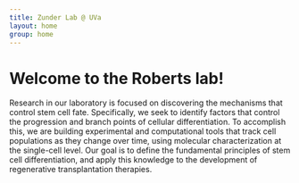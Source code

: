 ```yaml
---
title: Zunder Lab @ UVa
layout: home
group: home
---
```


# Welcome to the Roberts lab!

Research in our laboratory is focused on discovering the mechanisms that control stem cell fate. Specifically, we seek to identify factors that control the progression and branch points of cellular differentiation. To accomplish this, we are building experimental and computational tools that track cell populations as they change over time, using molecular characterization at the single-cell level. Our goal is to define the fundamental principles of stem cell differentiation, and apply this knowledge to the development of regenerative transplantation therapies.

